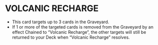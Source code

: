 # VOLCANIC RECHARGE

*   This card targets up to 3 cards in the Graveyard.
*   If 1 or more of the targeted cards is removed from the Graveyard by an effect Chained to “Volcanic Recharge”, the other targets will still be returned to your Deck when “Volcanic Recharge” resolves.
